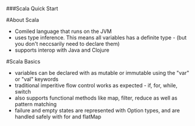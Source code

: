 ###Scala Quick Start

#About Scala

- Comiled language that runs on the JVM
- uses type inference. This means all variables has a definite type - (but you don't neccsarily need to declare them)
- supports interop with Java and Clojure

#Scala Basics

- variables can be declared with as mutable or immutable using the "var" or "val" keywords
- traditional imperitive flow control works as expected - if, for, while, switch
- also supports functional methods like map, filter, reduce as well as pattern matching
- failure and empty states are represented with Option types, and are handled safely with for and flatMap




